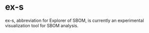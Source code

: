 # ex-s
ex-s, abbreviation for Explorer of SBOM, is currently an experimental visualization tool for SBOM analysis.
